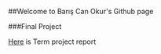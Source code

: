 ##Welcome to Barış Can Okur's Github page

###Final Project

[Here](GitHub/spring20-bariscokur/files/FinalProject.html) is Term project report

